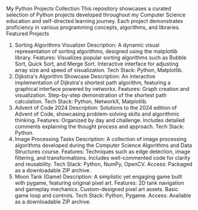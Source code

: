 My Python Projects Collection
This repository showcases a curated selection of Python projects developed throughout my Computer Science education and self-directed learning journey. Each project demonstrates proficiency in various programming concepts, algorithms, and libraries.
Featured Projects
1. Sorting Algorithms Visualizer
Description: A dynamic visual representation of sorting algorithms, designed using the matplotlib library.
Features:
Visualizes popular sorting algorithms such as Bubble Sort, Quick Sort, and Merge Sort.
Interactive interface for adjusting array size and speed of visualization.
Tech Stack: Python, Matplotlib.
2. Dijkstra's Algorithm Showcase
Description: An interactive implementation of Dijkstra's shortest path algorithm, featuring a graphical interface powered by networkx.
Features:
Graph creation and visualization.
Step-by-step demonstration of the shortest path calculation.
Tech Stack: Python, NetworkX, Matplotlib.
3. Advent of Code 2024
Description: Solutions to the 2024 edition of Advent of Code, showcasing problem-solving skills and algorithmic thinking.
Features:
Organized by day and challenge.
Includes detailed comments explaining the thought process and approach.
Tech Stack: Python.
4. Image Processing Tasks
Description: A collection of image processing algorithms developed during the Computer Science Algorithms and Data Structures course.
Features:
Techniques such as edge detection, image filtering, and transformations.
Includes well-commented code for clarity and reusability.
Tech Stack: Python, NumPy, OpenCV.
Access: Packaged as a downloadable ZIP archive.
5. Moon Tank (Game)
Description: A simplistic yet engaging game built with pygame, featuring original pixel art.
Features:
2D tank navigation and gameplay mechanics.
Custom-designed pixel art assets.
Basic game loop and controls.
Tech Stack: Python, Pygame.
Access: Available as a downloadable ZIP archive.
